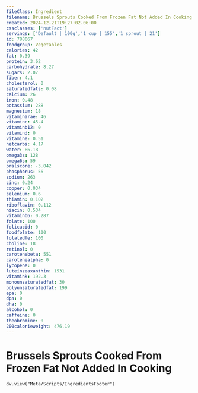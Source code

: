 ```yaml
---
fileClass: Ingredient
filename: Brussels Sprouts Cooked From Frozen Fat Not Added In Cooking
created: 2024-12-21T19:27:02-06:00
cssclasses: ['nutFact']
servings: ['Default | 100g','1 cup | 155','1 sprout | 21']
id: 788067
foodgroup: Vegetables
calories: 42
fat: 0.39
protein: 3.62
carbohydrate: 8.27
sugars: 2.07
fiber: 4.1
cholesterol: 0
saturatedfats: 0.08
calcium: 26
iron: 0.48
potassium: 288
magnesium: 18
vitaminarae: 46
vitaminc: 45.4
vitaminb12: 0
vitamind: 0
vitamine: 0.51
netcarbs: 4.17
water: 86.18
omega3s: 128
omega6s: 59
pralscore: -3.042
phosphorus: 56
sodium: 263
zinc: 0.24
copper: 0.034
selenium: 0.6
thiamin: 0.102
riboflavin: 0.112
niacin: 0.534
vitaminb6: 0.287
folate: 100
folicacid: 0
foodfolate: 100
folatedfe: 100
choline: 18
retinol: 0
carotenebeta: 551
carotenealpha: 0
lycopene: 0
luteinzeaxanthin: 1531
vitamink: 192.3
monounsaturatedfat: 30
polyunsaturatedfat: 199
epa: 0
dpa: 0
dha: 0
alcohol: 0
caffeine: 0
theobromine: 0
200calorieweight: 476.19
---
```


# Brussels Sprouts Cooked From Frozen Fat Not Added In Cooking

```dataviewjs
dv.view("Meta/Scripts/IngredientsFooter")
```